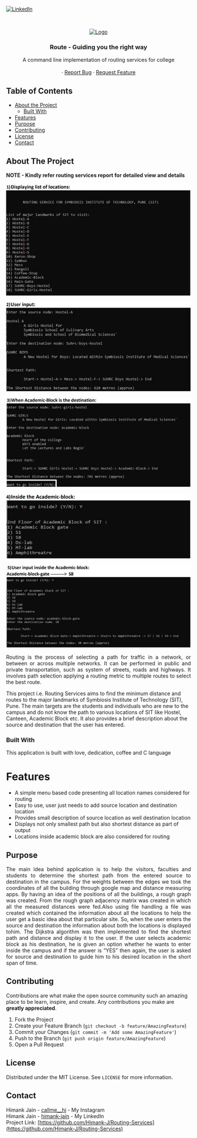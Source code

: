 [![LinkedIn][linkedin-shield]][linkedin-url]


<!-- PROJECT LOGO -->
<br />
<p align="center">
  <a href="https://ibb.co/sC0TMQV">
    <img src="https://encrypted-tbn0.gstatic.com/images?q=tbn:ANd9GcQc9crgEs5580stwd_YJe7kONRkKzu73ulZQQ&usqp=CAU" alt="Logo" width="120" height="120">
  </a>

  <h3 align="center">Route - Guiding you the right way</h3>

  <p align="center">
    A command line implementation of routing services for college
    <br />
    <br />
    ·
    <a href="https://github.com/Himank-J/">Report Bug</a>
    ·
    <a href="https://github.com/Himank-J/">Request Feature</a>
  </p>
</p>

<!-- TABLE OF CONTENTS -->
## Table of Contents

* [About the Project](#about-the-project)
  * [Built With](#built-with)
* [Features](#features)
* [Purpose](#purpose)
* [Contributing](#contributing)
* [License](#license)
* [Contact](#contact)

<!-- ABOUT THE PROJECT -->
## About The Project
**NOTE - Kindly refer routing services report for detailed view and details**

![login-screenshot](code_output/1.JPG)

![login-screenshot](code_output/2.JPG)

![login-screenshot](code_output/3.JPG)

![login-screenshot](code_output/4.JPG)

![login-screenshot](code_output/5.JPG)
<br />
<p align="justify">Routing is the process of selecting a path for traffic in a network, or between or across 
multiple networks. It can be performed in public and private transportation, such as system 
of streets, roads and highways. It involves path selection applying a routing metric to multiple 
routes to select the best route.
  
This project i.e. Routing Services aims to find the minimum distance and routes to the major 
landmarks of Symbiosis Institute of Technology (SIT), Pune. The main targets are the students 
and individuals who are new to the campus and do not know the path to various locations of 
SIT like Hostel, Canteen, Academic Block etc. It also provides a brief description about the 
source and destination that the user has entered.<p>

### Built With
This application is built with love, dedication, coffee and C language

# Features
* A simple menu based code presenting all location names considered for routing
* Easy to use, user just needs to add source location and destination location
* Provides small description of source location as well destination location
* Displays not only smallest path but also shortest distance as part of output
* Locations inside academic block are also considered for routing


<!-- Purpose -->
## Purpose 
<p align="justify"> The main idea behind application is to help the visitors, faculties and students to determine 
the shortest path from the entered source to destination in the campus. For the weights 
between the edges we took the coordinates of all the building through google map and 
distance measuring apps.
By having an idea of the positions of all the buildings, a rough graph was created. From the 
rough graph adjacency matrix was created in which all the measured distances were fed.Also using file handling a file was created which contained the information about all the 
locations to help the user get a basic idea about that particular site. So, when the user enters 
the source and destination the information about both the locations is displayed tohim.
The Dijkstra algorithm was then implemented to find the shortest path and distance and 
display it to the user.
If the user selects academic block as his destination, he is given an option whether he wants 
to enter inside the campus and if the answer is “YES” then again, the user is asked for source 
and destination to guide him to his desired location in the short span of time.</p>

<!-- CONTRIBUTING -->
## Contributing

Contributions are what make the open source community such an amazing place to be learn, inspire, and create. Any contributions you make are **greatly appreciated**.

1. Fork the Project
2. Create your Feature Branch (`git checkout -b feature/AmazingFeature`)
3. Commit your Changes (`git commit -m 'Add some AmazingFeature'`)
4. Push to the Branch (`git push origin feature/AmazingFeature`)
5. Open a Pull Request

<!-- LICENSE -->
## License

Distributed under the MIT License. See `LICENSE` for more information.

<!-- CONTACT -->
## Contact

Himank Jain - [callme__hj](https://instagram.com/callme__hj) - My Instagram <br />
Himank Jain - [himank-jain](https://www.linkedin.com/in/himank-jain/) - My LinkedIn  <br />
Project Link: [https://github.com/Himank-J/Routing-Services](https://github.com/Himank-J/Routing-Services)


<!-- MARKDOWN LINKS & IMAGES -->
<!-- https://www.markdownguide.org/basic-syntax/#reference-style-links -->

[license-shield]: https://img.shields.io/github/license/othneildrew/Best-README-Template.svg?style=flat-square
[license-url]: https://github.com/othneildrew/Best-README-Template/blob/master/LICENSE.txt
[linkedin-shield]: https://img.shields.io/badge/-LinkedIn-black.svg?style=flat-square&logo=linkedin&colorB=555
[linkedin-url]: https://www.linkedin.com/in/himank-jain/
[product-screenshot]: images/search.png
